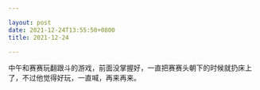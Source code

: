 ```yaml
---

layout: post
date: 2021-12-24T13:55:50+0800
title: 2021-12-24

---
```


中午和赛赛玩翻跟斗的游戏，前面没掌握好，一直把赛赛头朝下的时候就扔床上了，不过他觉得好玩，一直喊，再来再来。

